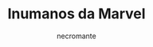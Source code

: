 ---
layout: post
type: tvserie
title: Inumanos da Marvel
description: >-
  Após um golpe militar na cidade secreta de Attilan, uma família real de super-humanos liderada pelo Raio Negro é obrigada a se refugiar na Terra.
author: necromante
overview: >-
  Após um golpe militar na cidade secreta de Attilan, uma família real de super-humanos liderada pelo Raio Negro é obrigada a se refugiar na Terra.
backdrop_path: /9GNdPoCSzWYeo2eYKFVLvzcG6Wg.jpg
tmdb_id: 68716
imdb_id: tt4154858
runtime: 43m
release_date: 2017-09-29T00:00:00.000Z
genres:
  - Ação
  - Aventura
  - Ficção científica
casts:
  - Anson Mount
  - Serinda Swan
  - Ken Leung
  - Eme Ikwuakor
  - Isabelle Cornish
  - Ellen Woglom
crews:
  - Scott Buck
trailer: zrN8a6uDJaI
certification: 12
adult: false
vote_average: 5.6
vote_count: 220
qualitys:
  - 1080p
  - 720p
audios:
  - Português
  - Inglês
extensions:
  - mkv
  - mp4
seasons:
  - season_number: 1
    name: 1 temporada
    overview: >-
      Sinopse da temporada.
    air_date: 2020-09-03T00:00:00.000Z
    episodes:
      - episode_number: 1
        name: Nome do episódio
        overview: >-
          Sinopse do episódio.
        air_date: 2020-01-01T00:00:00.000Z
        vote_average: 9
        vote_count: 1258
        downloads:
          - quality: 1080p
            audio: Dual Àudio
            size: 5GB
            server: Diversos
            urls:
             - hostname: twitter.com
               url: https://twitter.com/
             - hostname: youtube.com
               url: https://youtube.com/
          - quality: 720p
            audio: Dual Àudio
            size: 3GB
            server: Diversos
            urls:
             - hostname: twitter.com
               url: https://twitter.com/
             - hostname: youtube.com
               url: https://youtube.com/
          - quality: 480p
            audio: Dual Àudio
            size: 400MB
            server: Diversos
            urls:
             - hostname: twitter.com
               url: https://twitter.com/
             - hostname: youtube.com
               url: https://youtube.com/
---